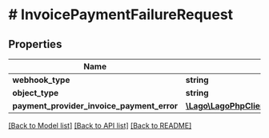 # # InvoicePaymentFailureRequest

## Properties

Name | Type | Description | Notes
------------ | ------------- | ------------- | -------------
**webhook_type** | **string** |  |
**object_type** | **string** |  |
**payment_provider_invoice_payment_error** | [**\Lago\LagoPhpClient\Model\InvoicePaymentFailureObject**](InvoicePaymentFailureObject.md) |  |

[[Back to Model list]](../../README.md#models) [[Back to API list]](../../README.md#endpoints) [[Back to README]](../../README.md)
